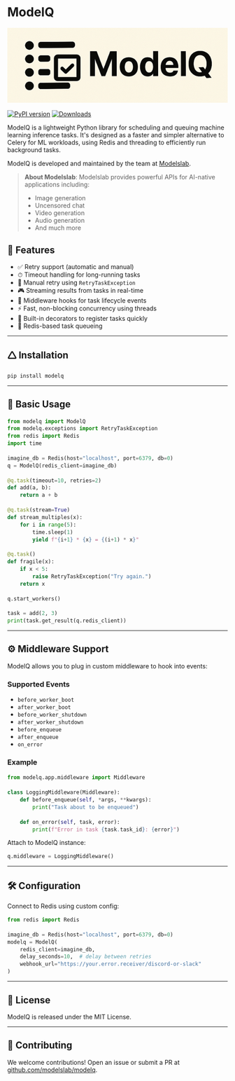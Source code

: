 # ModelQ

![ModelQ Logo](assets/logo.PNG)

[![PyPI version](https://img.shields.io/pypi/v/modelq.svg)](https://pypi.org/project/modelq/)
[![Downloads](https://img.shields.io/pypi/dm/modelq.svg)](https://pypi.org/project/modelq/)

ModelQ is a lightweight Python library for scheduling and queuing machine learning inference tasks. It's designed as a faster and simpler alternative to Celery for ML workloads, using Redis and threading to efficiently run background tasks.

ModelQ is developed and maintained by the team at [Modelslab](https://modelslab.com/).

> **About Modelslab**: Modelslab provides powerful APIs for AI-native applications including:
> - Image generation
> - Uncensored chat
> - Video generation
> - Audio generation
> - And much more

## 🚀 Features

- ✅ Retry support (automatic and manual)
- ⏱ Timeout handling for long-running tasks
- 🔁 Manual retry using `RetryTaskException`
- 🎮 Streaming results from tasks in real-time
- 🧹 Middleware hooks for task lifecycle events
- ⚡ Fast, non-blocking concurrency using threads
- 🧵 Built-in decorators to register tasks quickly
- 💃 Redis-based task queueing

---

## 🛆 Installation

```bash
pip install modelq
```

---

## 🧠 Basic Usage

```python
from modelq import ModelQ
from modelq.exceptions import RetryTaskException
from redis import Redis
import time

imagine_db = Redis(host="localhost", port=6379, db=0)
q = ModelQ(redis_client=imagine_db)

@q.task(timeout=10, retries=2)
def add(a, b):
    return a + b

@q.task(stream=True)
def stream_multiples(x):
    for i in range(5):
        time.sleep(1)
        yield f"{i+1} * {x} = {(i+1) * x}"

@q.task()
def fragile(x):
    if x < 5:
        raise RetryTaskException("Try again.")
    return x

q.start_workers()

task = add(2, 3)
print(task.get_result(q.redis_client))
```

---

## ⚙️ Middleware Support

ModelQ allows you to plug in custom middleware to hook into events:

### Supported Events
- `before_worker_boot`
- `after_worker_boot`
- `before_worker_shutdown`
- `after_worker_shutdown`
- `before_enqueue`
- `after_enqueue`
- `on_error`

### Example

```python
from modelq.app.middleware import Middleware

class LoggingMiddleware(Middleware):
    def before_enqueue(self, *args, **kwargs):
        print("Task about to be enqueued")

    def on_error(self, task, error):
        print(f"Error in task {task.task_id}: {error}")
```

Attach to ModelQ instance:

```python
q.middleware = LoggingMiddleware()
```

---

## 🛠 Configuration

Connect to Redis using custom config:

```python
from redis import Redis

imagine_db = Redis(host="localhost", port=6379, db=0)
modelq = ModelQ(
    redis_client=imagine_db,
    delay_seconds=10,  # delay between retries
    webhook_url="https://your.error.receiver/discord-or-slack"
)
```

---

## 📜 License

ModelQ is released under the MIT License.

---

## 🤝 Contributing

We welcome contributions! Open an issue or submit a PR at [github.com/modelslab/modelq](https://github.com/modelslab/modelq).

